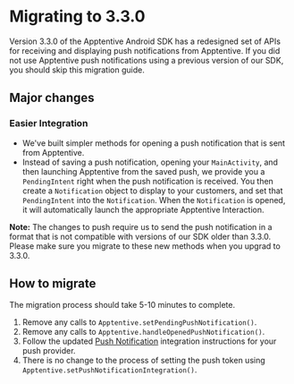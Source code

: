 # Migrating to 3.3.0

Version 3.3.0 of the Apptentive Android SDK has a redesigned set of APIs for receiving and displaying push notifications from Apptentive. If you did not use Apptentive push notifications using a previous version of our SDK, you should skip this migration guide.

## Major changes

### Easier Integration

* We've built simpler methods for opening a push notification that is sent from Apptentive.
* Instead of saving a push notification, opening your `MainActivity`, and then launching Apptentive from the saved push, we provide you a `PendingIntent` right when the push notification is received. You then create a `Notification` object to display to your customers, and set that `PendingIntent` into the `Notification`. When the `Notification` is opened, it will automatically launch the appropriate Apptentive Interaction.

**Note:** The changes to push require us to send the push notification in a format that is not compatible with versions of our SDK older than 3.3.0. Please make sure you migrate to these new methods when you upgrad to 3.3.0.

## How to migrate

The migration process should take 5-10 minutes to complete.

1. Remove any calls to `Apptentive.setPendingPushNotification()`.
2. Remove any calls to `Apptentive.handleOpenedPushNotification()`.
3. Follow the updated [Push Notification](https://learn.apptentive.com/knowledge-base/android-integration/#5-push-notifications) integration instructions for your push provider.
4. There is no change to the process of setting the push token using `Apptentive.setPushNotificationIntegration()`.

